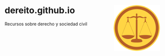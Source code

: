 # dereito.github.io <img src="./assets/img/dereito_icon.png" align="right" width="150px" />

Recursos sobre derecho y sociedad civil
